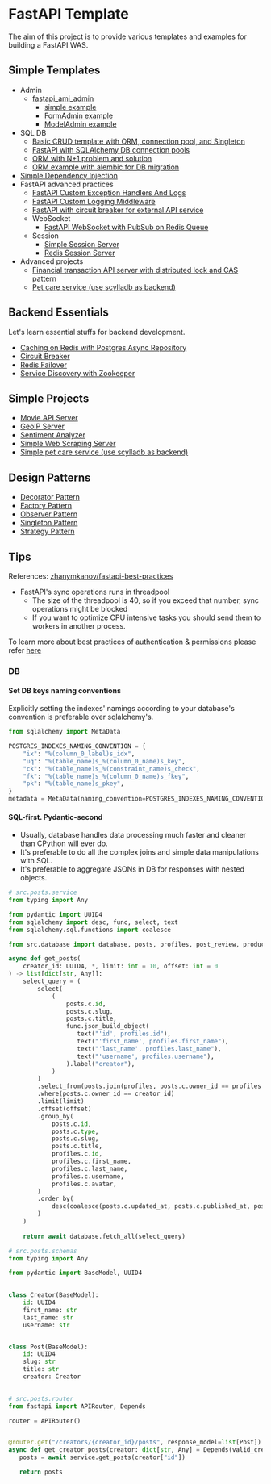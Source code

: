 # FastAPI Template

The aim of this project is to provide various templates and examples for building a FastAPI WAS.

## Simple Templates

- Admin
    * [fastapi_ami_admin](http://atomi.gitee.io/fastapi_amis_admin/tutorials/basic/PageAdmin/)
        * [simple example](./ami_admin_example/simple_admin_example/main.py)
        * [FormAdmin example](./ami_admin_example/admin_form_example/main.py)
        * [ModelAdmin example](./ami_admin_example/admin_model_example/main.py)
- SQL DB
    * [Basic CRUD template with ORM, connection pool, and Singleton](./sql-db/fastapi-crud/)
    * [FastAPI with SQLAlchemy DB connection pools](./sql-db/FastApi-SqlAlchemy/)
    * [ORM with N+1 problem and solution](./sql-db/simple_orm_example/)
    * [ORM example with alembic for DB migration](./sql-db/orm-example-with-alembic/)
- [Simple Dependency Injection](./simple_dependency_injection/)
- FastAPI advanced practices
    * [FastAPI Custom Exception Handlers And Logs](./basic-functionality/fastapi-custom-exception-handlers-and-logs/)
    * [FastAPI Custom Logging Middleware](./basic-functionality/simple-logging-middleware/)
    * [FastAPI with circuit breaker for external API service](./basic-functionality/simple-circuit-breaker/)
    * WebSocket
        * [FastAPI WebSocket with PubSub on Redis Queue](./basic-functionality/redis_pubsub_websocket/)
    * Session
        * [Simple Session Server](./basic-functionality/simple-session-server/)
        * [Redis Session Server](./basic-functionality/redis_session_server/)
- Advanced projects
    * [Financial transaction API server with distributed lock and CAS pattern](./sample_projects/financial-transactions/)
    * [Pet care service (use scylladb as backend)](./sample_projects/care_pet/)

## Backend Essentials

Let's learn essential stuffs for backend development.

- [Caching on Redis with Postgres Async Repository](./backend_essentials/fastapi_cache/)
- [Circuit Breaker](./backend-essentials/circuit-breaker/)
- [Redis Failover](./backend_essentials/redis_failover/)
- [Service Discovery with Zookeeper](./backend_essentials/service_discovery/)

## Simple Projects

- [Movie API Server](./sample_projects/fastapi-movie-api/)
- [GeoIP Server](./sample_projects/geoip/)
- [Sentiment Analyzer](./sample_projects/sentiment_analyzer/)
- [Simple Web Scraping Server](./sample_projects/scrap/)
- [Simple pet care service (use scylladb as backend)](./sample_projects/care_pet)

## Design Patterns

- [Decorator Pattern](./design_patterns/decorator/)
- [Factory Pattern](./design_patterns/factory/)
- [Observer Pattern](./design_patterns/observer/)
- [Singleton Pattern](./design_patterns/singleton/)
- [Strategy Pattern](./design_patterns/strategy/)

## Tips

References: [zhanymkanov/fastapi-best-practices](https://github.com/zhanymkanov/fastapi-best-practices)

- FastAPI's sync operations runs in threadpool
    - The size of the threadpool is 40, so if you exceed that number, sync operations might be blocked
    - If you want to optimize CPU intensive tasks you should send them to workers in another process.

To learn more about best practices of authentication & permissions please refer [here](https://github.com/zhanymkanov/fastapi-best-practices/issues/4)

### DB

#### Set DB keys naming conventions

Explicitly setting the indexes' namings according to your database's convention is preferable over sqlalchemy's.

```python
from sqlalchemy import MetaData

POSTGRES_INDEXES_NAMING_CONVENTION = {
    "ix": "%(column_0_label)s_idx",
    "uq": "%(table_name)s_%(column_0_name)s_key",
    "ck": "%(table_name)s_%(constraint_name)s_check",
    "fk": "%(table_name)s_%(column_0_name)s_fkey",
    "pk": "%(table_name)s_pkey",
}
metadata = MetaData(naming_convention=POSTGRES_INDEXES_NAMING_CONVENTION)
```

#### SQL-first. Pydantic-second

- Usually, database handles data processing much faster and cleaner than CPython will ever do.
- It's preferable to do all the complex joins and simple data manipulations with SQL.
- It's preferable to aggregate JSONs in DB for responses with nested objects.

```python
# src.posts.service
from typing import Any

from pydantic import UUID4
from sqlalchemy import desc, func, select, text
from sqlalchemy.sql.functions import coalesce

from src.database import database, posts, profiles, post_review, products

async def get_posts(
    creator_id: UUID4, *, limit: int = 10, offset: int = 0
) -> list[dict[str, Any]]: 
    select_query = (
        select(
            (
                posts.c.id,
                posts.c.slug,
                posts.c.title,
                func.json_build_object(
                   text("'id', profiles.id"),
                   text("'first_name', profiles.first_name"),
                   text("'last_name', profiles.last_name"),
                   text("'username', profiles.username"),
                ).label("creator"),
            )
        )
        .select_from(posts.join(profiles, posts.c.owner_id == profiles.c.id))
        .where(posts.c.owner_id == creator_id)
        .limit(limit)
        .offset(offset)
        .group_by(
            posts.c.id,
            posts.c.type,
            posts.c.slug,
            posts.c.title,
            profiles.c.id,
            profiles.c.first_name,
            profiles.c.last_name,
            profiles.c.username,
            profiles.c.avatar,
        )
        .order_by(
            desc(coalesce(posts.c.updated_at, posts.c.published_at, posts.c.created_at))
        )
    )
    
    return await database.fetch_all(select_query)

# src.posts.schemas
from typing import Any

from pydantic import BaseModel, UUID4

   
class Creator(BaseModel):
    id: UUID4
    first_name: str
    last_name: str
    username: str


class Post(BaseModel):
    id: UUID4
    slug: str
    title: str
    creator: Creator

    
# src.posts.router
from fastapi import APIRouter, Depends

router = APIRouter()


@router.get("/creators/{creator_id}/posts", response_model=list[Post])
async def get_creator_posts(creator: dict[str, Any] = Depends(valid_creator_id)):
   posts = await service.get_posts(creator["id"])

   return posts
```
